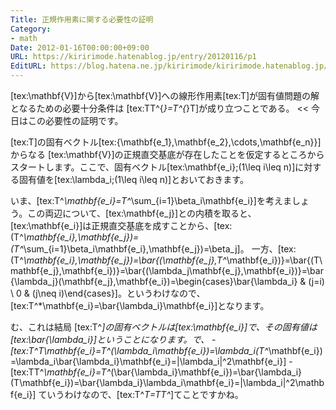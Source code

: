 ```yaml
---
Title: 正規作用素に関する必要性の証明
Category:
- math
Date: 2012-01-16T00:00:00+09:00
URL: https://kiririmode.hatenablog.jp/entry/20120116/p1
EditURL: https://blog.hatena.ne.jp/kiririmode/kiririmode.hatenablog.jp/atom/entry/8454420450078210510
---
```



>>
[tex:\mathbf{V}]から[tex:\mathbf{V}]への線形作用素[tex:T]が固有値問題の解となるための必要十分条件は [tex:TT^{*}=T^{*}T]が成り立つことである。
<<
今日はこの必要性の証明です。


[tex:T]の固有ベクトル[tex:\{\mathbf{e_1},\mathbf{e_2},\cdots,\mathbf{e_n}\}]からなる [tex:\mathbf{V}]の正規直交基底が存在したことを仮定するところからスタートします。ここで、固有ベクトル[tex:\mathbf{e_i}\;(1\leq i\leq n)]に対する固有値を[tex:\lambda_i\;(1\leq i\leq n)]とおいておきます。

いま、[tex:T^*\mathbf{e_i}=T^*\sum_{i=1}\beta_i\mathbf{e_i}]を考えましょう。この両辺について、[tex:\mathbf{e_j}]との内積を取ると、[tex:\mathbf{e_i}]は正規直交基底を成すことから、[tex:(T^*\mathbf{e_i},\mathbf{e_j})=(T^*\sum_{i=1}\beta_i\mathbf{e_i},\mathbf{e_j})=\beta_j]。
一方、[tex:(T^*\mathbf{e_i},\mathbf{e_j})=\bar{(\mathbf{e_j},T^*\mathbf{e_i})}=\bar{(T\mathbf{e_j},\mathbf{e_i})}=\bar{(\lambda_j\mathbf{e_j},\mathbf{e_i})}=\bar{\lambda_j}(\mathbf{e_j},\mathbf{e_i})=\begin{cases}\bar{\lambda_i} & (j=i) \\ 0 & (j\neq i)\end{cases}]。というわけなので、[tex:T^*\mathbf{e_i}=\bar{\lambda_i}\mathbf{e_i}]となります。

む、これは結局 [tex:T^*]の固有ベクトルは[tex:\mathbf{e_i}]で、その固有値は[tex:\bar{\lambda_i}]ということになります。で、
-[tex:T^*T\mathbf{e_i}=T^*(\lambda_i\mathbf{e_i})=\lambda_i(T^*\mathbf{e_i})=\lambda_i\bar{\lambda_i}\mathbf{e_i}=|\lambda_i|^2\mathbf{e_i}]
-[tex:TT^*\mathbf{e_i}=T^*(\bar{\lambda_i}\mathbf{e_i})=\bar{\lambda_i}(T\mathbf{e_i})=\bar{\lambda_i}\lambda_i\mathbf{e_i}=|\lambda_i|^2\mathbf{e_i}]
ていうわけなので、[tex:T^*T=TT^*]てことですかね。
